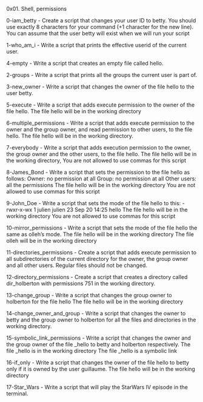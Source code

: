 0x01. Shell, permissions

0-iam_betty - Create a script that changes your user ID to betty. You should use exactly 8 characters for your command (+1 character for the new line). You can assume that the user betty will exist when we will run your script



1-who_am_i - Write a script that prints the effective userid of the current user.



4-empty - Write a script that creates an empty file called hello.



2-groups - Write a script that prints all the groups the current user is part of.



3-new_owner - Write a script that changes the owner of the file hello to the user betty.



5-execute - Write a script that adds execute permission to the owner of the file hello. The file hello will be in the working directory



6-multiple_permissions - Write a script that adds execute permission to the owner and the group owner, and read permission to other users, to the file hello. The file hello will be in the working directory.



7-everybody - Write a script that adds execution permission to the owner, the group owner and the other users, to the file hello. The file hello will be in the working directory, You are not allowed to use commas for this script



8-James_Bond - Write a script that sets the permission to the file hello as follows: Owner: no permission at all Group: no permission at all Other users: all the permissions The file hello will be in the working directory You are not allowed to use commas for this script



9-John_Doe - Write a script that sets the mode of the file hello to this: -rwxr-x-wx 1 julien julien 23 Sep 20 14:25 hello The file hello will be in the working directory You are not allowed to use commas for this script



10-mirror_permissions - Write a script that sets the mode of the file hello the same as olleh’s mode. The file hello will be in the working directory The file olleh will be in the working directory



11-directories_permissions - Create a script that adds execute permission to all subdirectories of the current directory for the owner, the group owner and all other users. Regular files should not be changed.



12-directory_permissions - Create a script that creates a directory called dir_holberton with permissions 751 in the working directory.



13-change_group - Write a script that changes the group owner to holberton for the file hello The file hello will be in the working directory



14-change_owner_and_group - Write a script that changes the owner to betty and the group owner to holberton for all the files and directories in the working directory.



15-symbolic_link_permissions - Write a script that changes the owner and the group owner of the file _hello to betty and holberton respectively. The file _hello is in the working directory The file _hello is a symbolic link



16-if_only - Write a script that changes the owner of the file hello to betty only if it is owned by the user guillaume. The file hello will be in the working directory



17-Star_Wars - Write a script that will play the StarWars IV episode in the terminal.




